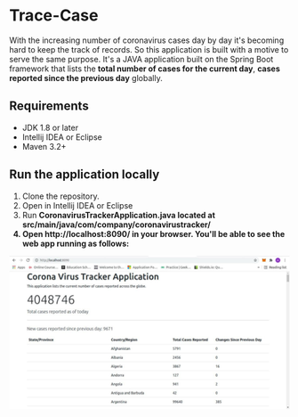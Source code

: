 # Trace-Case

With the increasing number of coronavirus cases day by day it's becoming hard to keep the track of records. So this application is built with a motive to serve the same purpose. It's a JAVA application built on the Spring Boot framework that lists the <b>total number of cases for the current day</b>, <b>cases reported since the previous day</b> globally.

## Requirements

- JDK 1.8 or later
- Intellij IDEA or Eclipse
- Maven 3.2+

## Run the application locally

1. Clone the repository.
2. Open in Intellij IDEA or Eclipse
3. Run <b>CoronavirusTrackerApplication.java<b> located at src/main/java/com/company/coronavirustracker/
4. Open http://localhost:8090/ in your browser. You'll be able to see the web app running as follows:

![alt text](https://github.com/Anushka-shukla/Trace-Case/blob/main/images/img.jpeg)


